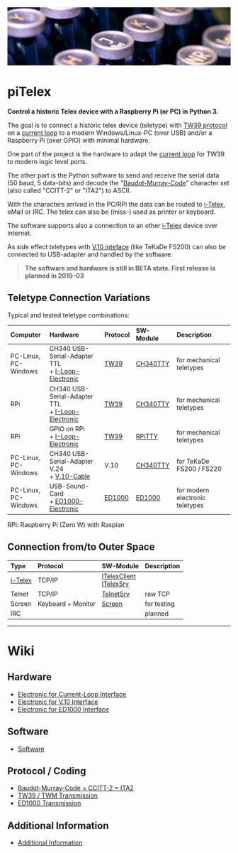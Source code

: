 <img src="img/Header.JPG" width="1024px">

# piTelex
**Control a historic Telex device with a Raspberry Pi (or PC) in Python 3.**

The goal is to connect a historic telex device (teletype) with [TW39 protocol](/wiki/README_P_TW39.md) on a [current loop](/wiki/README_HW_ILoop.md) to a modern Windows/Linux-PC (over USB) and/or a Raspberry Pi (over GPIO) with minimal hardware.

One part of the project is the hardware to adapt the [current loop](/wiki/README_HW_ILoop.md) for TW39 to modern logic level ports.

The other part is the Python software to send and receive the serial data (50 baud, 5 data-bits) and decode the "[Baudot-Murray-Code](/wiki/README_P_BMC.md)" character set (also called "CCITT-2" or "ITA2") to ASCII.

With the characters arrived in the PC/RPi the data can be routed to [i-Telex](https://www.i-telex.net), eMail or IRC. The telex can also be (miss-) used as printer or keyboard.

The software supports also a connection to an other [i-Telex](https://www.i-telex.net) device over internet.

As side effect teletypes with [V.10 inteface](/wiki/README_HW_V10.md) (like TeKaDe FS200) can also be connected to USB-adapter and handled by the software.

> **The software and hardware is still in BETA state. First release is planned in 2019-03**

## Teletype Connection Variations

Typical and tested teletype combinations:

| Computer | Hardware | Protocol | SW-Module | Description |
| :--- | :--- | :--- | :--- | :--- |
| PC-Linux,<br>PC-Windows | CH340 USB-Serial-Adapter TTL<br>+ [I-Loop-Electronic](/wiki/README_HW_ILoop.md) | [TW39](/wiki/README_P_TW39.md) | [CH340TTY](/wiki/README_SW_DevCH340TTY.md) | for mechanical teletypes
| RPi | CH340 USB-Serial-Adapter TTL<br>+ [I-Loop-Electronic](/wiki/README_HW_ILoop.md) | [TW39](/wiki/README_P_TW39.md) | [CH340TTY](/wiki/README_SW_DevCH340TTY.md) | for mechanical teletypes
| RPi | GPIO on RPi<br>+ [I-Loop-Electronic](/wiki/README_HW_ILoop.md) | [TW39](/wiki/README_P_TW39.md) | [RPiTTY](/wiki/README_SW_DevRPiTTY.md) | for mechanical teletypes
| PC-Linux,<br>PC-Windows | CH340 USB-Serial-Adapter V.24<br>+ [V.10-Cable](/wiki/README_HW_V10.md) | V.10 | [CH340TTY](/wiki/README_SW_DevCH340TTY.md) | for TeKaDe FS200 / FS220
| PC-Linux,<br>PC-Windows | USB-Sound-Card<br>+ [ED1000-Electronic](/wiki/README_HW_ED1000.md) | [ED1000](/wiki/README_P_ED1000.md) | [ED1000](/wiki/README_SW_DevED1000.md) | for modern electronic teletypes

RPi: Raspberry Pi (Zero W) with Raspian

## Connection from/to Outer Space

| Type | Protocol | SW-Module | Description |
| :--- | :--- | :--- | :--- |
| [i-Telex]( https://www.i-telex.net/) | TCP/IP | [ITelexClient](/wiki/README_SW_DevITelexClient.md)<br>[ITelexSrv](/wiki/README_SW_DevITelexSrv.md) |
| Telnet | TCP/IP | [TelnetSrv](/wiki/README_SW_DevTelnetSrv.md) | raw TCP
| Screen | Keyboard + Monitor | [Screen](/wiki/README_SW_DevScreen.md) | for testing
| IRC | | | planned

---

# Wiki

## Hardware

 * [Electronic for Current-Loop Interface](/wiki/README_HW_ILoop.md)
 * [Electronic for V.10 Interface](/wiki/README_HW_V10.md)
 * [Electronic for ED1000 Interface](/wiki/README_HW_ED1000.md)

## Software

 * [Software](/wiki/README_SW.md)

## Protocol / Coding

 * [Baudot-Murray-Code = CCITT-2 = ITA2](/wiki/README_P_BMC.md)
 * [TW39 / TWM Transmission](/wiki/README_P_TW39.md)
 * [ED1000 Transmission](/wiki/README_P_ED1000.md)

## Additional Information

 * [Additional Information](/wiki/README_A.md)
